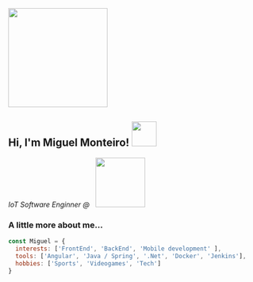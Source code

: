 
<img src="https://media.giphy.com/media/jwaOyMu8Z3X9LOjkpC/giphy.gif" width="200">
<h2> Hi, I'm Miguel Monteiro! <img src="https://media.giphy.com/media/HkuNW67tdQX47dQyK8/giphy.gif" width="50"></h2>
<p><em>IoT Software Enginner @ &nbsp;  <a href="https://www.bobst.com"><img src="https://connect.bobst.com/assets/images/bobst-logo-dark-theme.png" width="100"></a>
</em></p>

### A little more about me...  

```javascript
const Miguel = {
  interests: ['FrontEnd', 'BackEnd', 'Mobile development' ],
  tools: ['Angular', 'Java / Spring', '.Net', 'Docker', 'Jenkins'],
  hobbies: ['Sports', 'Videogames', 'Tech']
}
```
